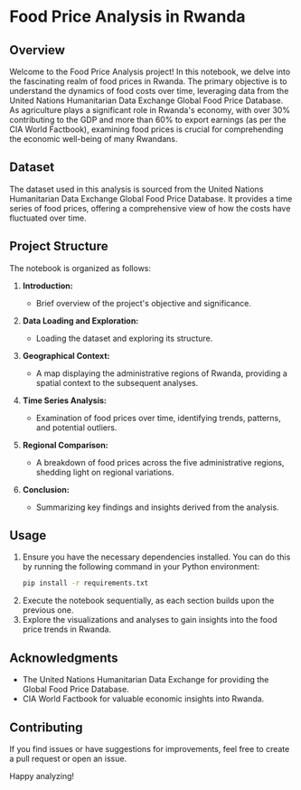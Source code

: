 # Food Price Analysis in Rwanda

## Overview
Welcome to the Food Price Analysis project! In this notebook, we delve into the fascinating realm of food prices in Rwanda. The primary objective is to understand the dynamics of food costs over time, leveraging data from the United Nations Humanitarian Data Exchange Global Food Price Database. As agriculture plays a significant role in Rwanda's economy, with over 30% contributing to the GDP and more than 60% to export earnings (as per the CIA World Factbook), examining food prices is crucial for comprehending the economic well-being of many Rwandans.

## Dataset
The dataset used in this analysis is sourced from the United Nations Humanitarian Data Exchange Global Food Price Database. It provides a time series of food prices, offering a comprehensive view of how the costs have fluctuated over time.

## Project Structure
The notebook is organized as follows:

1. **Introduction:**
   - Brief overview of the project's objective and significance.

2. **Data Loading and Exploration:**
   - Loading the dataset and exploring its structure.
  
3. **Geographical Context:**
   - A map displaying the administrative regions of Rwanda, providing a spatial context to the subsequent analyses.

4. **Time Series Analysis:**
   - Examination of food prices over time, identifying trends, patterns, and potential outliers.
   
5. **Regional Comparison:**
   - A breakdown of food prices across the five administrative regions, shedding light on regional variations.

6. **Conclusion:**
   - Summarizing key findings and insights derived from the analysis.

## Usage
1. Ensure you have the necessary dependencies installed. You can do this by running the following command in your Python environment:
   ```bash
   pip install -r requirements.txt
   ```
2. Execute the notebook sequentially, as each section builds upon the previous one.
3. Explore the visualizations and analyses to gain insights into the food price trends in Rwanda.

## Acknowledgments
- The United Nations Humanitarian Data Exchange for providing the Global Food Price Database.
- CIA World Factbook for valuable economic insights into Rwanda.

## Contributing
If you find issues or have suggestions for improvements, feel free to create a pull request or open an issue.

Happy analyzing!

